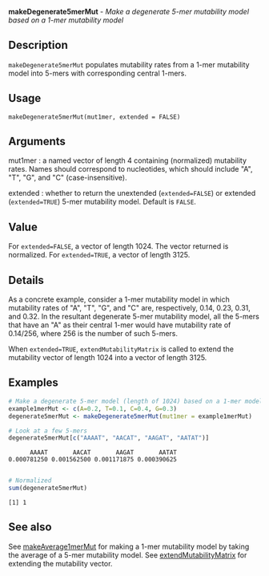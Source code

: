 





**makeDegenerate5merMut** - *Make a degenerate 5-mer mutability model based on a 1-mer mutability model*

Description
--------------------

`makeDegenerate5merMut` populates mutability rates from a 1-mer mutability model
into 5-mers with corresponding central 1-mers.


Usage
--------------------
```
makeDegenerate5merMut(mut1mer, extended = FALSE)
```

Arguments
-------------------

mut1mer
:   a named vector of length 4 containing (normalized) 
mutability rates. Names should correspond to nucleotides, 
which should include "A", "T", "G", and "C" 
(case-insensitive).

extended
:   whether to return the unextended (`extended=FALSE`) or 
extended (`extended=TRUE`) 5-mer mutability model. 
Default is `FALSE`.




Value
-------------------

For `extended=FALSE`, a vector of length 1024. The vector returned is 
normalized. For `extended=TRUE`, a vector of length 3125.


Details
-------------------

As a concrete example, consider a 1-mer mutability model in which mutability
rates of "A", "T", "G", and "C" are, respectively, 0.14, 0.23, 0.31, and 0.32. 
In the resultant degenerate 5-mer mutability model, all the 5-mers that have 
an "A" as their central 1-mer would have mutability rate of 0.14/256, where 256 is
the number of such 5-mers. 

When `extended=TRUE`, `extendMutabilityMatrix` is called to extend the
mutability vector of length 1024 into a vector of length 3125.



Examples
-------------------

```R
# Make a degenerate 5-mer model (length of 1024) based on a 1-mer model
example1merMut <- c(A=0.2, T=0.1, C=0.4, G=0.3)
degenerate5merMut <- makeDegenerate5merMut(mut1mer = example1merMut)

# Look at a few 5-mers
degenerate5merMut[c("AAAAT", "AACAT", "AAGAT", "AATAT")]

```


```
      AAAAT       AACAT       AAGAT       AATAT 
0.000781250 0.001562500 0.001171875 0.000390625 

```


```R

# Normalized
sum(degenerate5merMut)
```


```
[1] 1

```



See also
-------------------

See [makeAverage1merMut](makeAverage1merMut.md) for making a 1-mer mutability model by 
taking the average of a 5-mer mutability model. See 
[extendMutabilityMatrix](extendMutabilityMatrix.md) for extending the mutability vector.



